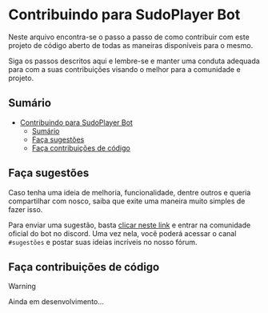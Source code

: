 # Contribuindo para SudoPlayer Bot

Neste arquivo encontra-se o passo a passo de como contribuir com este projeto de código aberto de todas as maneiras
disponíveis para o mesmo.

Siga os passos descritos aqui e lembre-se e manter uma conduta adequada para com a suas contribuições visando o melhor
para a comunidade e projeto.

## Sumário

<!-- TOC -->

- [Contribuindo para SudoPlayer Bot](#contribuindo-para-sudoplayer-bot)
  - [Sumário](#sumário)
  - [Faça sugestões](#faça-sugestões)
  - [Faça contribuições de código](#faça-contribuições-de-código)

<!-- TOC -->

## Faça sugestões

Caso tenha uma ideia de melhoria, funcionalidade, dentre outros e queria compartilhar com nosco, saiba que exite uma
maneira muito simples de fazer isso.

Para enviar uma sugestão, basta [clicar neste link](https://discord.gg/vjTq9hNhjq) e entrar na comunidade oficial do bot
no discord.
Uma vez nela, você poderá acessar o canal `#sugestões` e postar suas ideias incríveis no nosso fórum.

## Faça contribuições de código

> [!WARNING]
> Ainda em desenvolvimento...